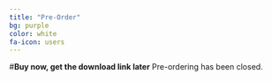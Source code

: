 ```yaml
---
title: "Pre-Order"
bg: purple
color: white
fa-icon: users
---
```

#**Buy now, get the download link later**
Pre-ordering has been closed.



